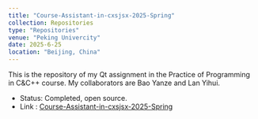 ```yaml
---
title: "Course-Assistant-in-cxsjsx-2025-Spring"
collection: Repositories
type: "Repositories"
venue: "Peking Univercity"
date: 2025-6-25
location: "Beijing, China"
---
```

This is the repository of my Qt assignment in the Practice of Programming in C&C++ course. My collaborators are Bao Yanze and Lan Yihui.
- Status: Completed, open source.
- Link : [Course-Assistant-in-cxsjsx-2025-Spring](https://github.com/GongHening/Course-Assistant-in-cxsjsx-2025-Spring)